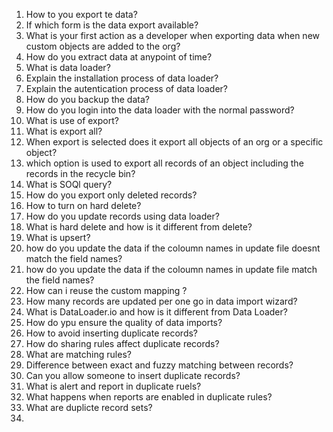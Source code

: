1. How to you export te data?
2. If which form is the data export available?
3. What is your first action as a developer when exporting data when new custom objects are added to the org?
4. How do you extract data at anypoint of time?
5. What is data loader?
6. Explain the installation process of data loader?
7. Explain the autentication process of data loader? 
8. How do you backup the data?
9. How do you login into the data loader with the normal password?
10. What is use of export?
11. What is export all?
12. When export is selected does it export all objects of an org or a specific object?
13. which option is used to export all records of an object including the records in the recycle bin?
14. What is SOQl query?
15. How do you export only deleted records?
16. How to turn on hard delete?
17. How do you update records using data loader?
18. What is hard delete and how is it different from delete?
19. What is upsert?
20. how do you update the data if the coloumn names in update file doesnt match the field names?
21. how do you update the data if the coloumn names in update file match the field names?
22. How can i reuse the custom mapping ?
23. How many records are updated per one go in data import wizard?
24. What is DataLoader.io and how is it different from Data Loader?
25. How do ypu ensure the quality of data imports?
26. How to avoid inserting duplicate records?
27. How do sharing rules affect duplicate records?
28. What are matching rules?
29. Difference between exact and fuzzy matching between records?
30. Can you allow someone to insert duplicate records?
31. What is alert and report in duplicate ruels?
32. What happens when reports are enabled in duplicate rules?
33. What are duplicte record sets?
34. 
